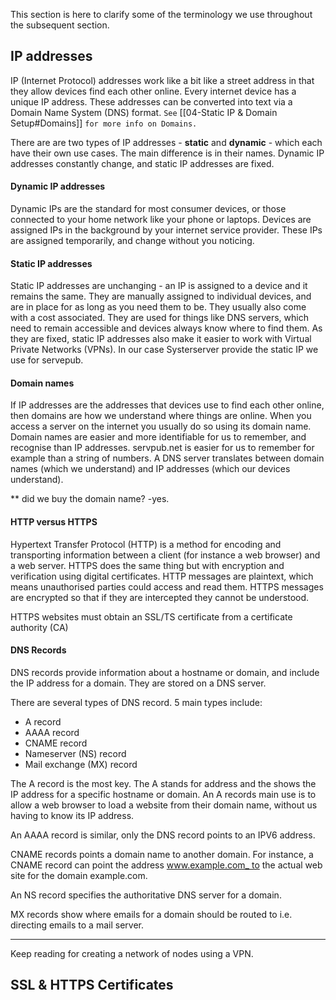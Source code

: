 
This section is here to clarify some of the terminology we use throughout the subsequent section.

## IP addresses

IP (Internet Protocol) addresses work like a bit like a street address in that they allow devices find each other online. Every internet device has a unique IP address. These addresses can be converted into text via a Domain Name System (DNS) format. ``See`` [[04-Static IP & Domain Setup#Domains]] ``for more info on Domains.``

There are are two types of IP addresses - **static** and **dynamic** - which each have their own use cases. The main difference is in their names. Dynamic IP addresses constantly change, and static IP addresses are fixed. 

#### Dynamic IP addresses

Dynamic IPs are the standard for most consumer devices, or those connected to your home network like your phone or laptops. Devices are assigned IPs in the background by your internet service provider. These IPs are assigned temporarily, and change without you noticing. 

#### Static IP addresses

Static IP addresses are unchanging - an IP is assigned to a device and it remains the same. They are manually assigned to individual devices, and are in place for as long as you need them to be. They usually also come with a cost associated. They are used for things like DNS servers, which need to remain accessible and devices always know where to find them. As they are fixed, static IP addresses also make it easier to work with Virtual Private Networks (VPNs). In our case Systerserver provide the static IP we use for servepub. 

#### Domain names

If IP addresses are the addresses that devices use to find each other online, then domains are how we understand where things are online. When you access a server on the internet you usually do so using its domain name. Domain names are easier and more identifiable for us to remember, and recognise than IP addresses. servpub.net is easier for us to remember for example than a string of numbers. A DNS server translates between domain names (which we understand) and IP addresses (which our devices understand). 

** did we buy the domain name? -yes.

#### HTTP versus HTTPS

Hypertext Transfer Protocol (HTTP) is a method for encoding and transporting information between a client (for instance a web browser) and a web server. HTTPS does the same thing but with encryption and verification using digital certificates. HTTP messages are plaintext, which means unauthorised parties could access and read them. HTTPS messages are encrypted so that if they are intercepted they cannot be understood. 

HTTPS websites must obtain an SSL/TS certificate from a certificate authority (CA)

#### DNS Records

DNS records provide information about a hostname or domain, and include the IP address for a domain. They are stored on a DNS server.

There are several types of DNS record. 5 main types include:

- A record
- AAAA record
- CNAME record
- Nameserver (NS) record
- Mail exchange (MX) record

The A record is the most key. The A stands for address and the shows the IP address for a specific hostname or domain. An A records main use is to allow a web browser to load a website from their domain name, without us having to know its IP address. 

An AAAA record is similar, only the DNS record points to an IPV6 address.

CNAME records points a domain name to another domain. For instance, a CNAME record can point the address www.example.com_ to the actual web site for the domain example.com.

An NS record specifies the authoritative DNS server for a domain.

MX records show where emails for a domain should be routed to i.e. directing emails to a mail server.

-----------------------------------------

Keep reading for creating a network of nodes using a VPN. 

## SSL & HTTPS Certificates


